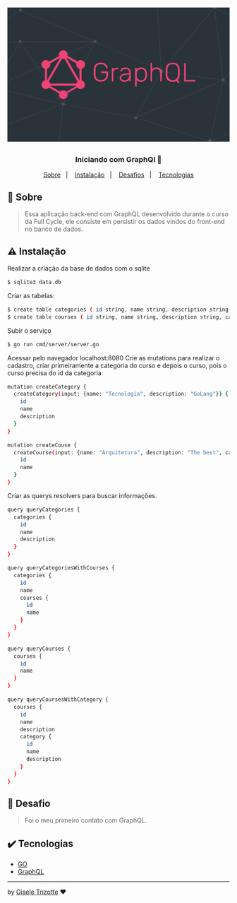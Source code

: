 
<h1 align="center"><img src="/assets/img/graphql-reasons.png" width="600px"></h1>

<h3 align="center">Iniciando com GraphQl 🧠</h3>

<p align="center">
  <a href="#about">Sobre</a>&nbsp;&nbsp;&nbsp;|&nbsp;&nbsp;&nbsp;
  <a href="#install">Instalação</a>&nbsp;&nbsp;&nbsp;|&nbsp;&nbsp;&nbsp;
  <a href="#challenge">Desafios</a>&nbsp;&nbsp;&nbsp;|&nbsp;&nbsp;&nbsp;
  <a href="#technologies">Tecnologias</a>
</p>

## :speech_balloon: Sobre <a name="about"></a>

> Essa aplicação back-end com GraphQL desenvolvido durante o curso da Full Cycle, ele consiste em persistir os dados vindos do front-end no banco de dados.

## :warning: Instalação <a name="install"></a>

Realizar a criação da base de dados com o sqlite

```bash
$ sqlite3 data.db
```
Criar as tabelas:

```bash
$ create table categories ( id string, name string, description string );
$ create table courses ( id string, name string, description string, category_id string );
```

Subir o serviço 

```bash
$ go run cmd/server/server.go
```

Acessar pelo navegador localhost:8080
Crie as mutations para realizar o cadastro, criar primeiramente a categoria do curso e depois o curso, pois o curso precisa do id da categoria

```bash
mutation createCategory {
  createCategory(input: {name: "Tecnologia", description: "GoLang"}) {
    id
    name
    description
  }
}
```

```bash
mutation createCouse {
  createCourse(input: {name: "Arquitetura", description: "The best", categoryId: "7474c176-310a-4f09-84fc-b306feef3b84"}) {
    id
    name
  }
}
```

Criar as querys resolvers para buscar informações.

```bash
query queryCategories {
  categories {
    id
    name
    description
  }
}
```

```bash
query queryCategoriesWithCourses {
  categories {
    id
    name
    courses {
      id
      name
    }
  }
}
```

```bash
query queryCourses {
  courses {
    id
    name
  }
}
```

```bash
query queryCoursesWithCategory {
  courses {
    id
    name
    description
    category {
      id 
      name
      description
    }
  }
}
```

## :triangular_flag_on_post: Desafio <a name="challenge"></a>

> Foi o meu primeiro contato com GraphQL.

## :heavy_check_mark: Tecnologias <a name="technologies"></a>

- [GO](https://go.dev/)
- [GraphQL](https://graphql.org/)
---

by [Gisele Trizotte](https://www.github.com/giseleTrizotte) ❤️



